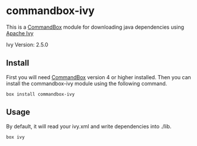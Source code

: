 # commandbox-ivy

This is a [CommandBox](https://www.ortussolutions.com/products/commandbox) module for downloading java dependencies using [Apache Ivy](https://ant.apache.org/ivy/)

Ivy Version: 2.5.0

## Install

First you will need [CommandBox](https://www.ortussolutions.com/products/commandbox) version 4 or higher installed. Then you can install the commandbox-ivy module using the following command.

```
box install commandbox-ivy
```

## Usage

By default, it will read your ivy.xml and write dependencies into ./lib.

```
box ivy
```
